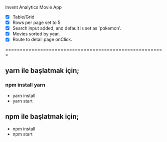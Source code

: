 Invent Analytics Movie App

- [x] Table/Grid 
- [x] Rows per page set to 5
- [x] Search input added, and default is set as 'pokemon'.
- [x] Movies sorted by year.
- [x] Route to detail page onClick.

=======================================================
## yarn ile başlatmak için;
### npm install yarn
- yarn install
- yarn start

## npm ile başlatmak için;
- npm install
- npm start